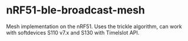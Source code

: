 nRF51-ble-broadcast-mesh
========================

Mesh implementation on the nRF51. Uses the trickle algorithm, can work with softdevices S110 v7.x and S130 with Timelslot API.
